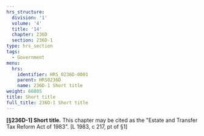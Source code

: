 ```yaml
---
hrs_structure:
  division: '1'
  volume: '4'
  title: '14'
  chapter: 236D
  section: 236D-1
type: hrs_section
tags:
  - Government
menu:
  hrs:
    identifier: HRS_0236D-0001
    parent: HRS0236D
    name: 236D-1 Short title
weight: 66005
title: Short title
full_title: 236D-1 Short title
---
```

**[§236D-1] Short title.** This chapter may be cited as the "Estate and Transfer Tax Reform Act of 1983". [L 1983, c 217, pt of §1]